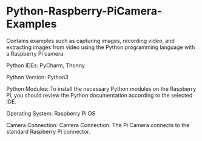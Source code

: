 # Python-Raspberry-PiCamera-Examples
Contains examples such as capturing images, recording video, and extracting images from video using the Python programming language with a Raspberry Pi camera.

Python IDEs: PyCharm, Thonny

Python Version: Python3

Python Modules: To install the necessary Python modules on the Raspberry Pi, you should review the Python documentation according to the selected IDE.

Operating System: Raspberry Pi OS

Camera Connection: Camera Connection: The Pi Camera connects to the standard Raspberry Pi connector.